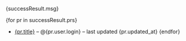 {successResult.msg}

{for pr in successResult.prs}
- [{pr.title}]({pr.html_url}) – @{pr.user.login} – last updated {pr.updated_at}
{endfor}